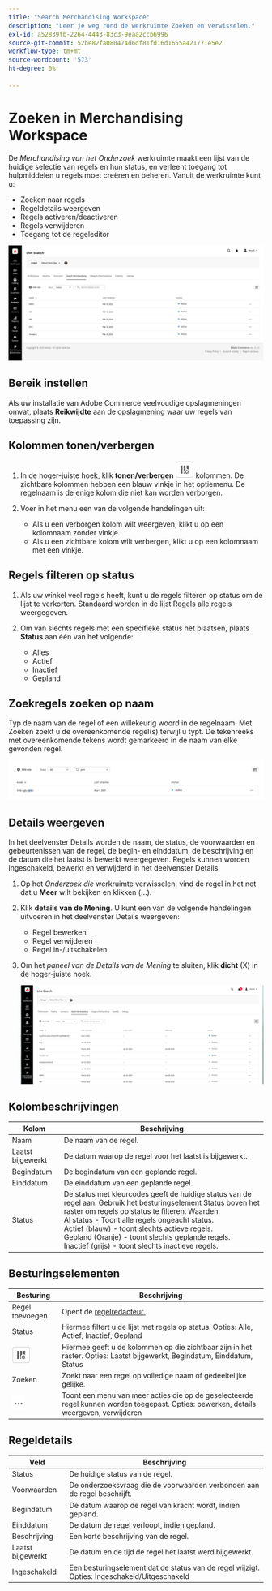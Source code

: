 ```yaml
---
title: "Search Merchandising Workspace"
description: "Leer je weg rond de werkruimte Zoeken en verwisselen."
exl-id: a52839fb-2264-4443-83c3-9eaa2ccb6996
source-git-commit: 52be82fa080474d6df81fd16d1655a421771e5e2
workflow-type: tm+mt
source-wordcount: '573'
ht-degree: 0%

---
```


# Zoeken in Merchandising Workspace

De *Merchandising van het Onderzoek* werkruimte maakt een lijst van de huidige selectie van regels en hun status, en verleent toegang tot hulpmiddelen u regels moet creëren en beheren. Vanuit de werkruimte kunt u:

* Zoeken naar regels
* Regeldetails weergeven
* Regels activeren/deactiveren
* Regels verwijderen
* Toegang tot de regeleditor

![ het Merchandising van het Onderzoek Workspace ](assets/rules-workspace.png)

## Bereik instellen

Als uw installatie van Adobe Commerce veelvoudige opslagmeningen omvat, plaats **Reikwijdte** aan de [ opslagmening ](https://experienceleague.adobe.com/docs/commerce-admin/start/setup/websites-stores-views.html#scope-settings) waar uw regels van toepassing zijn.

## Kolommen tonen/verbergen

1. In de hoger-juiste hoek, klik **tonen/verbergen** ![ selecteur van de Kolom ](assets/btn-show-hide-columns.png) kolommen.
De zichtbare kolommen hebben een blauw vinkje in het optiemenu. De regelnaam is de enige kolom die niet kan worden verborgen.

1. Voer in het menu een van de volgende handelingen uit:

   * Als u een verborgen kolom wilt weergeven, klikt u op een kolomnaam zonder vinkje.
   * Als u een zichtbare kolom wilt verbergen, klikt u op een kolomnaam met een vinkje.

## Regels filteren op status

1. Als uw winkel veel regels heeft, kunt u de regels filteren op status om de lijst te verkorten. Standaard worden in de lijst Regels alle regels weergegeven.

1. Om van slechts regels met een specifieke status het plaatsen, plaats **Status** aan één van het volgende:

   * Alles
   * Actief
   * Inactief
   * Gepland

## Zoekregels zoeken op naam

Typ de naam van de regel of een willekeurig woord in de regelnaam.
Met Zoeken zoekt u de overeenkomende regel(s) terwijl u typt. De tekenreeks met overeenkomende tekens wordt gemarkeerd in de naam van elke gevonden regel.

![ Regels - vind door naam ](assets/rules-workspace-search-name.png)

## Details weergeven

In het deelvenster Details worden de naam, de status, de voorwaarden en gebeurtenissen van de regel, de begin- en einddatum, de beschrijving en de datum die het laatst is bewerkt weergegeven. Regels kunnen worden ingeschakeld, bewerkt en verwijderd in het deelvenster Details.

1. Op het *Onderzoek die* werkruimte verwisselen, vind de regel in het net dat u **Meer** wilt bekijken en klikken (...).
1. Klik **details van de Mening**.
U kunt een van de volgende handelingen uitvoeren in het deelvenster Details weergeven:

   * Regel bewerken
   * Regel verwijderen
   * Regel in-/uitschakelen

1. Om het *paneel van de Details van de Mening* te sluiten, klik **dicht** (X) in de hoger-juiste hoek.

   ![ Regel - details ](assets/rules-workspace-details.png)

## Kolombeschrijvingen

| Kolom | Beschrijving |
|--- |--- |
| Naam | De naam van de regel. |
| Laatst bijgewerkt | De datum waarop de regel voor het laatst is bijgewerkt. |
| Begindatum | De begindatum van een geplande regel. |
| Einddatum | De einddatum van een geplande regel. |
| Status | De status met kleurcodes geeft de huidige status van de regel aan. Gebruik het besturingselement Status boven het raster om regels op status te filteren. Waarden:<br /> Al status - Toont alle regels ongeacht status.<br /> Actief (blauw) - toont slechts actieve regels.<br /> Gepland (Oranje) - toont slechts geplande regels.<br /> Inactief (grijs) - toont slechts inactieve regels. |

## Besturingselementen

| Besturing | Beschrijving |
|--- |--- |
| Regel toevoegen | Opent de [ regelredacteur ](rules-add.md). |
| Status | Hiermee filtert u de lijst met regels op status. Opties: Alle, Actief, Inactief, Gepland |
| ![ de selecteur van de Kolom ](assets/btn-show-hide-columns.png) | Hiermee geeft u de kolommen op die zichtbaar zijn in het raster. Opties: Laatst bijgewerkt, Begindatum, Einddatum, Status |
| Zoeken | Zoekt naar een regel op volledige naam of gedeeltelijke gelijke. |
| ![ Meer selecteur ](assets/btn-more.png) | Toont een menu van meer acties die op de geselecteerde regel kunnen worden toegepast. Opties: bewerken, details weergeven, verwijderen |

## Regeldetails

| Veld | Beschrijving |
|--- |--- |
| Status | De huidige status van de regel. |
| Voorwaarden | De onderzoeksvraag die de voorwaarden verbonden aan de regel beschrijft. |
| Begindatum | De datum waarop de regel van kracht wordt, indien gepland. |
| Einddatum | De datum de regel verloopt, indien gepland. |
| Beschrijving | Een korte beschrijving van de regel. |
| Laatst bijgewerkt | De datum en de tijd de regel het laatst werd bijgewerkt. |
| Ingeschakeld | Een besturingselement dat de status van de regel wijzigt. Opties: Ingeschakeld/Uitgeschakeld |
